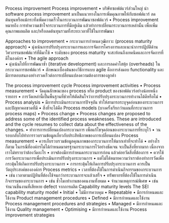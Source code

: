 Process improvement
Process improvement
•	บริษัทซอฟต์แวร์ส่วนใหญ่ นำ software process improvement มาเป็นแนวทางในการเพิ่มคุณภาพให้กับซอฟต์แวร์ ลดต้นทุนหรือแม้กระทั่งเพิ่มความเร็วในกระบวนการพัฒนาซอฟต์แวร์
•	Process improvement หมายถึง การทำความเข้าใจกระบวนการที่มีอยู่เดิม แล้วทำการเปลี่ยนกระบวนการเหล่านั้น เพื่อเพิ่มคุณภาพผลผลิต และ/หรือลดต้นทุนรวมทั้งระยะเวลาที่ใช้ในการพัฒนา

Approaches to improvement
•	กระบวนการกำหนดวุฒิภาวะ (process maturity approach) 
•	มุ่งเน้นการปรับปรุงกระบวนการและการจัดการโครงการและแนะนำการปฏิบัติด้านวิศวกรรมซอฟต์แวร์ที่ดีมาใช้
•	ระดับของ process maturity จะสะท้อนถึงเทคนิคและการจัดการที่ดีในองค์กร
•	The agile approach	
•	มุ่งเน้นไปที่การพัฒนาซ้ำ (iterative development) และการลดค่าโสหุ้ย (overheads) ในกระบวนการซอฟต์แวร์
•	ลักษณะเบื้องต้นของวิธีการแบบ agile คือการส่งมอบ functionality และมีการตอบสนองอย่างรวดเร็วต่อการเปลี่ยนแปลงความต้องการของลูกค้า



The process improvement cycle 
Process improvement activities
•	Process measurement 
•	วัดคุณลักษณะของ process หรือ product ของซอฟต์แวร์อย่างน้อยหนึ่งรายการ 
•	การวัดเหล่านี้เป็นพื้นฐานที่ช่วยให้ตัดสินใจว่าการปรับปรุงกระบวนการทำงานได้ดีหรือไม่
•	Process analysis 
•	มีการประเมินกระบวนการปัจจุบัน ทำให้สามารถระบุจุดอ่อนของกระบวนการและปัญหาคอขวดที่มี 
•	สิ่งที่จะได้คือ Process models (บางครั้งเรียกว่าแผนที่กระบวนการ process maps)
•	Process change 
•	Process changes are proposed to address some of the identified process weaknesses. These are introduced and the cycle resumes to collect data about the effectiveness of the changes.
•	ทำการการเปลี่ยนแปลงกระบวนการ เพื่อแก้ไขจุดอ่อนของกระบวนการที่ระบุไว้ 
•	วนรอบกลับไปทำการรวบรวมข้อมูลเกี่ยวกับประสิทธิภาพของการเปลี่ยนแปลง
Process measurement
•	ควรเก็บรวบรวมข้อมูลคุณภาพของกระบวนการให้มากเท่าที่จะทำได้
•	อย่างไรก็ตาม ในกรณีที่องค์กรไม่ได้กำหนดมาตรฐานกระบวนการไว้อย่างชัดเจน จะเป็นสิ่งที่ยากมาก เนื่องจากเราไม่ทราบว่าต้องวัดอะไร 
•	อาจต้องมีการกำหนดกระบวนการก่อน แล้วค่อยวัดสิ่งที่ต้องการ
•	ควรใช้การวัดกระบวนการเพื่อประเมินการปรับปรุงกระบวนการ
•	แต่ไม่ได้หมายความว่าเราต้องทำการวัดเพื่อกระตุ้นให้เกิดการปรับปรุงกระบวนการ 
•	การกระตุ้นให้เกิดการปรับปรุงกระบวนการ ควรเป็นวัตถุประสงค์ขององค์กร
Process metrics
•	เวลาที่ต้องใช้ในการดำเนินกิจกรรมของกระบวนการ
•	เช่น เวลาตามปฏิทินที่ต้องใช้จนกว่ากระบวนการจะแล้วเสร็จ
•	ทรัพยากรที่ต้องใช้ในการดำเนินกิจกรรมของกระบวนการ
•	เช่น ชั่วโมงทำงานของคนงานทั้งหมด
•	จำนวนเหตุการณ์พิเศษ
•	เช่นจำนวนชิ้นงานที่เสียหาย defect จากการผลิต
Capability maturity levels
The SEI capability maturity model
•	Initial
•	ไม่มีการควบคุม
•	Repeatable
•	มีการกำหนดและใช้งาน Product management procedures
•	Defined
•	มีการกำหนดและใช้งาน Process management procedures and strategies
•	Managed
•	มีการกำหนดและใช้งาน Quality management
•	Optimising
•	มีการกำหนดและใช้งาน Process improvement strategies


